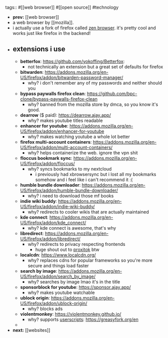 tags:: #[[web browser]] #[[open source]] #technology

- **prev:** [[web browser]]
- a web browser by [[mozilla]].
- i actually use a fork of firefox called [zen browser](https://zen-browser.app/). it's pretty cool and works just like firefox in the backend!
- ## extensions i use
	- **betterfox**: https://github.com/yokoffing/Betterfox:
		- not technically an extension but a great set of defaults for firefox
	- **bitwarden**: https://addons.mozilla.org/en-US/firefox/addon/bitwarden-password-manager/
		- why? i don't remember any of my passwords and neither should you
	- **bypass paywalls firefox clean**: https://github.com/bpc-clone/bypass-paywalls-firefox-clean
		- why? banned from the mozilla store by dmca, so you know it's good.
	- **dearrow** ($ paid): https://dearrow.ajay.app/
		- why? makes youtube titles readable
	- **enhancer for youtube**: https://addons.mozilla.org/en-US/firefox/addon/enhancer-for-youtube
		- why? makes watching youtube a whole lot better
	- **firefox multi-account containers**: https://addons.mozilla.org/en-US/firefox/addon/multi-account-containers/
		- why? helps containerize the web. ignore the vpn shit
	- **floccus bookmark sync**: https://addons.mozilla.org/en-US/firefox/addon/floccus/
		- why? syncs bookmarks to my nextcloud
			- i previously had xbrowsersync but i lost all my bookmarks somehow and i feel like i can't recommend it :(
	- **humble bundle downloader**: https://addons.mozilla.org/en-US/firefox/addon/humble-bundle-downloader/
		- why? i need to download those mf books
	- **indie wiki buddy**: https://addons.mozilla.org/en-US/firefox/addon/indie-wiki-buddy/
		- why? redirects to cooler wikis that are actually maintained
	- **kde connect**: https://addons.mozilla.org/en-US/firefox/addon/kde_connect/
		- why? kde connect is awesome, that's why
	- **libredirect**: https://addons.mozilla.org/en-US/firefox/addon/libredirect/
		- why? redirects to privacy respecting frontends
			- huge shout out to [proxitok](https://proxitok.pabloferreiro.es/) btw
	- **localcdn**: https://www.localcdn.org/
		- why? replaces cdns for popular frameworks so you're more secure and things load faster
	- **search by image**: https://addons.mozilla.org/en-US/firefox/addon/search_by_image/
		- why? searches by image lmao it's in the title
	- **sponsorblock for youtube**: https://sponsor.ajay.app/
		- why? makes youtube watchable
	- **ublock origin**: https://addons.mozilla.org/en-US/firefox/addon/ublock-origin/
		- why? blocks ads
	- **violentmonkey**: https://violentmonkey.github.io/
		- why? supports [userscripts](https://en.wikipedia.org/wiki/Userscript): https://greasyfork.org/en
	-
- **next:** [[websites]]